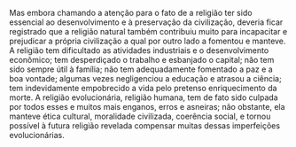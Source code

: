 ﻿Mas embora chamando a atenção para o fato de a religião ter sido essencial ao desenvolvimento e à preservação da civilização, deveria ficar registrado que a religião natural também contribuiu muito para incapacitar e prejudicar a própria civilização a qual por outro lado a fomentou e manteve. A religião tem dificultado as atividades industriais e o desenvolvimento econômico; tem desperdiçado o trabalho e esbanjado o capital; não tem sido sempre útil à família; não tem adequadamente fomentado a paz e a boa vontade; algumas vezes negligenciou a educação e atrasou a ciência; tem indevidamente empobrecido a vida pelo pretenso enriquecimento da morte. A religião evolucionária, religião humana, tem de fato sido culpada por todos esses e muitos mais enganos, erros e asneiras; não obstante, ela manteve ética cultural, moralidade civilizada,  coerência social, e tornou possível à futura religião revelada compensar muitas dessas  imperfeições evolucionárias.